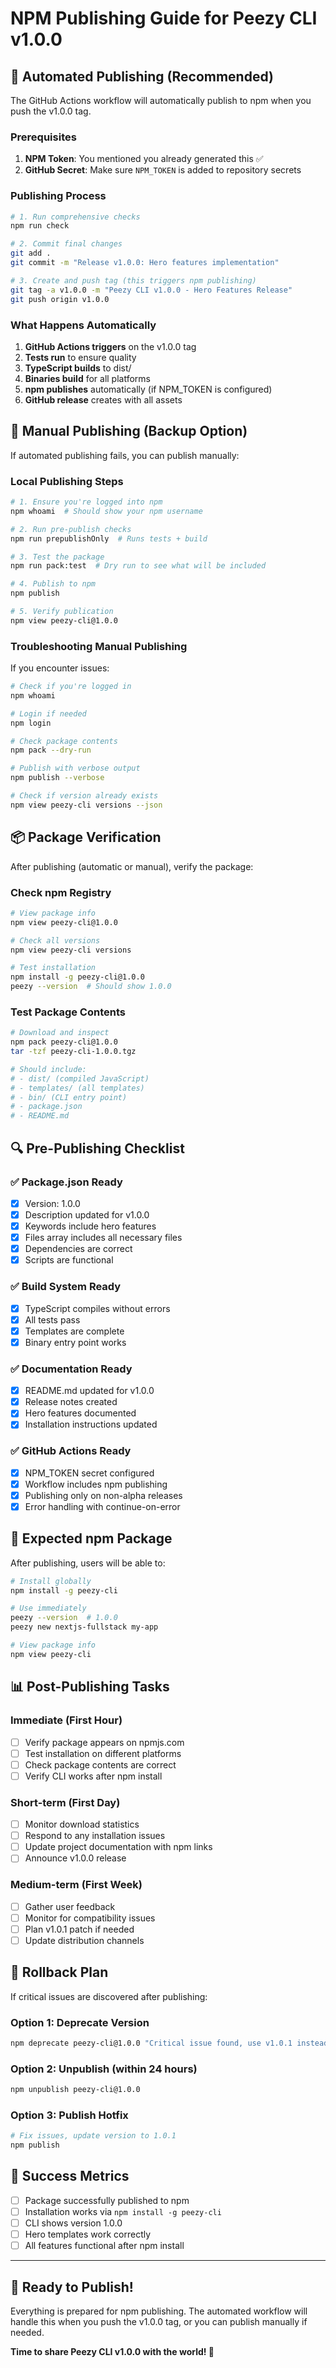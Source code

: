 # NPM Publishing Guide for Peezy CLI v1.0.0

## 🚀 Automated Publishing (Recommended)

The GitHub Actions workflow will automatically publish to npm when you push the v1.0.0 tag.

### Prerequisites

1. **NPM Token**: You mentioned you already generated this ✅
2. **GitHub Secret**: Make sure `NPM_TOKEN` is added to repository secrets

### Publishing Process

```bash
# 1. Run comprehensive checks
npm run check

# 2. Commit final changes
git add .
git commit -m "Release v1.0.0: Hero features implementation"

# 3. Create and push tag (this triggers npm publishing)
git tag -a v1.0.0 -m "Peezy CLI v1.0.0 - Hero Features Release"
git push origin v1.0.0
```

### What Happens Automatically

1. **GitHub Actions triggers** on the v1.0.0 tag
2. **Tests run** to ensure quality
3. **TypeScript builds** to dist/
4. **Binaries build** for all platforms
5. **npm publishes** automatically (if NPM_TOKEN is configured)
6. **GitHub release** creates with all assets

## 🔧 Manual Publishing (Backup Option)

If automated publishing fails, you can publish manually:

### Local Publishing Steps

```bash
# 1. Ensure you're logged into npm
npm whoami  # Should show your npm username

# 2. Run pre-publish checks
npm run prepublishOnly  # Runs tests + build

# 3. Test the package
npm run pack:test  # Dry run to see what will be included

# 4. Publish to npm
npm publish

# 5. Verify publication
npm view peezy-cli@1.0.0
```

### Troubleshooting Manual Publishing

If you encounter issues:

```bash
# Check if you're logged in
npm whoami

# Login if needed
npm login

# Check package contents
npm pack --dry-run

# Publish with verbose output
npm publish --verbose

# Check if version already exists
npm view peezy-cli versions --json
```

## 📦 Package Verification

After publishing (automatic or manual), verify the package:

### Check npm Registry

```bash
# View package info
npm view peezy-cli@1.0.0

# Check all versions
npm view peezy-cli versions

# Test installation
npm install -g peezy-cli@1.0.0
peezy --version  # Should show 1.0.0
```

### Test Package Contents

```bash
# Download and inspect
npm pack peezy-cli@1.0.0
tar -tzf peezy-cli-1.0.0.tgz

# Should include:
# - dist/ (compiled JavaScript)
# - templates/ (all templates)
# - bin/ (CLI entry point)
# - package.json
# - README.md
```

## 🔍 Pre-Publishing Checklist

### ✅ Package.json Ready

- [x] Version: 1.0.0
- [x] Description updated for v1.0.0
- [x] Keywords include hero features
- [x] Files array includes all necessary files
- [x] Dependencies are correct
- [x] Scripts are functional

### ✅ Build System Ready

- [x] TypeScript compiles without errors
- [x] All tests pass
- [x] Templates are complete
- [x] Binary entry point works

### ✅ Documentation Ready

- [x] README.md updated for v1.0.0
- [x] Release notes created
- [x] Hero features documented
- [x] Installation instructions updated

### ✅ GitHub Actions Ready

- [x] NPM_TOKEN secret configured
- [x] Workflow includes npm publishing
- [x] Publishing only on non-alpha releases
- [x] Error handling with continue-on-error

## 🎯 Expected npm Package

After publishing, users will be able to:

```bash
# Install globally
npm install -g peezy-cli

# Use immediately
peezy --version  # 1.0.0
peezy new nextjs-fullstack my-app

# View package info
npm view peezy-cli
```

## 📊 Post-Publishing Tasks

### Immediate (First Hour)

- [ ] Verify package appears on npmjs.com
- [ ] Test installation on different platforms
- [ ] Check package contents are correct
- [ ] Verify CLI works after npm install

### Short-term (First Day)

- [ ] Monitor download statistics
- [ ] Respond to any installation issues
- [ ] Update project documentation with npm links
- [ ] Announce v1.0.0 release

### Medium-term (First Week)

- [ ] Gather user feedback
- [ ] Monitor for compatibility issues
- [ ] Plan v1.0.1 patch if needed
- [ ] Update distribution channels

## 🚨 Rollback Plan

If critical issues are discovered after publishing:

### Option 1: Deprecate Version

```bash
npm deprecate peezy-cli@1.0.0 "Critical issue found, use v1.0.1 instead"
```

### Option 2: Unpublish (within 24 hours)

```bash
npm unpublish peezy-cli@1.0.0
```

### Option 3: Publish Hotfix

```bash
# Fix issues, update version to 1.0.1
npm publish
```

## 🎉 Success Metrics

- [ ] Package successfully published to npm
- [ ] Installation works via `npm install -g peezy-cli`
- [ ] CLI shows version 1.0.0
- [ ] Hero templates work correctly
- [ ] All features functional after npm install

---

## 🚀 Ready to Publish!

Everything is prepared for npm publishing. The automated workflow will handle this when you push the v1.0.0 tag, or you can publish manually if needed.

**Time to share Peezy CLI v1.0.0 with the world! 🌟**
